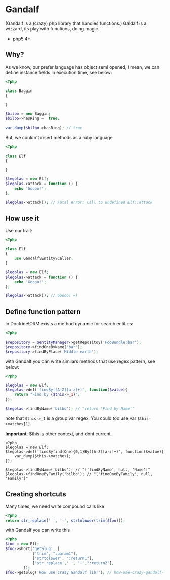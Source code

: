 Gandalf 
====================

(Gandalf is a (crazy) php library that handles functions.)
Galdalf is a wizzard, its play with functions, doing magic. 
- php5.4+ 


## Why? 
As we know, our prefer language has object
semi opened, I mean, we can define instance fields in execution time, see below: 

```php
<?php

class Baggin
{

}

$bilbo = new Baggin;
$bilbo->hasRing =  true; 

var_dump($bilbo->hasRing); // true

```  

But, we couldn't insert methods as a ruby language

```php
<?php

class Elf
{

}

$legolas = new Elf;
$legolas->attack = function () {
    echo 'Goooo!';
};

$legolas->attack(); // Fatal error: Call to undefined Elf::attack

```

## How use it

Use our trait:

```php 
<?php

class Elf
{
    use Gandalf\Entity\Caller;
}

$legolas = new Elf;
$legolas->attack = function () {
    echo 'Goooo!';
};

$legolas->attack(); // Goooo! =) 

```

## Define function pattern

In Doctrine\ORM exists a method dynamic for search entities: 

```php
<?php

$repository = $entityManager->getRepositoy('FooBundle:bar');
$repository->findOneByName('bar');
$repository->findByPlace('Middle earth');

```

with Gandalf you can write similars methods that use regex pattern, see below:

```php
<?php

$legolas = new Elf;
$legolas->def('findBy([A-Z][a-z]+)', function($value){
    return "Find by {$this->_1}";
});

$legolas->findByName('bilbo'); // "return 'Find by Name'"

```
note that `$this->_1` is a group var regex. You could too use var `$this->matches[1]`.

**Important**: $this is other context, and dont current.

```
<?php 
$legolas = new Elf;
$legolas->def('findByfind(One){0,1}By([A-Z][a-z]+)', function($value){
    var_dump($this->matches);
});

$legolas->findByName('bilbo'); // "['findByName', null, 'Name']"
$legolas->findOneByFamily('bilbo'); // "['findOneByFamily', null, 'Family']"

```

## Creating shortcuts

Many times, we need write compound calls like 

```php
<?php
return str_replace(' ', '-', strtolower(trim($foo)));

```

with Gandalf you can write this

```php
<?php
$foo = new Elf;
$foo->short('getSlug', [
            ['trim', ":param1"],
            ['strtolower', ":return1"],
            ['str_replace',' ', '-',":return2"],
        ]);
$foo->getSlug('How use crazy Gandalf lib!'); // how-use-crazy-gandalf-lib
```